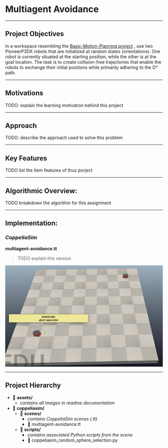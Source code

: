 # Multiagent Avoidance

---

## Project Objectives
In a workspace resembling the [Basic-Motion-Planning project](https://github.com/scalemailted/Basic-Motion-Planning) , use two PioneerP3DX robots that are initialized at random states (orientations). One robot is currently situated at the starting position, while the other is at the goal location. The task is to create collision-free trajectories that enable the robots to exchange their initial positions while primarily adhering to the D* path.

---

## Motivations
TODO: explain the learning motivation behind this project

---

## Approach
TODO: describe the approach used to solve this problem

---

## Key Features
TODO list the item features of thus porject

---

## Algorithmic Overview:
TODO breakdown the algorithm for this assignment

---

## Implementation: 

### *CoppeliaSim* 

**multiagent-avoidance.tt**
> TODO explain this version 

![Demo: CoppeliaSim](./assets/coppeliasim.gif)


---

## Project Hierarchy 
- 📁 **assets/**
    + *contains all images in readme documentation*
- 📁 **coppeliasim/**
    + 📁 **scenes/**
        - *contains CoppeliaSim scenes (.tt)*
        - 📄 multiagent-avoidance.tt
    + 📁 **scripts/**
        - *contains associated Python scripts from the scene*
        - 📄 coppeliasim_random_sphere_selection.py